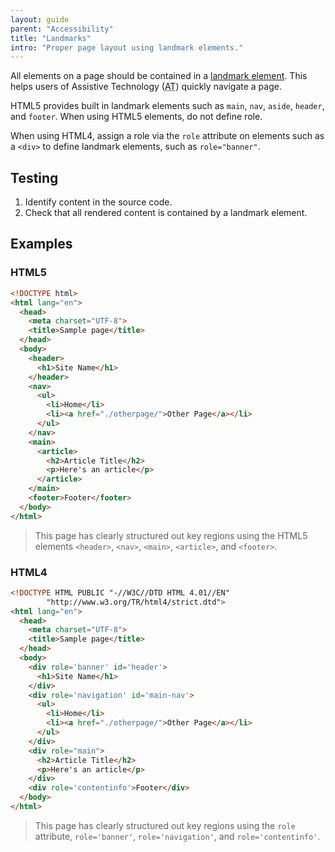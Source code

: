 ```yaml
---
layout: guide
parent: "Accessibility"
title: "Landmarks"
intro: "Proper page layout using landmark elements."
---
```


All elements on a page should be contained in a <a href="https://www.w3.org/TR/wai-aria/roles#landmark_roles">landmark element</a>. This helps users of Assistive Technology (<abbr title="Assistive Technology">AT</abbr>) quickly navigate a page.

HTML5 provides built in landmark elements such as `main`, `nav`, `aside`, `header`, and `footer`. When using HTML5 elements, do not define role.

When using HTML4, assign a role via the `role` attribute on elements such as a `<div>` to define landmark elements, such as `role="banner"`.

## Testing

1. Identify content in the source code.
2. Check that all rendered content is contained by a landmark element.

## Examples

### HTML5

```html
<!DOCTYPE html>
<html lang="en">
  <head>
    <meta charset="UTF-8">
    <title>Sample page</title>
  </head>
  <body>
    <header>
      <h1>Site Name</h1>
    </header>
    <nav>
      <ul>
        <li>Home</li>
        <li><a href="./otherpage/">Other Page</a></li>
      </ul>
    </nav>
    <main>
      <article>
        <h2>Article Title</h2>
        <p>Here's an article</p>
      </article>
    </main>
    <footer>Footer</footer>
  </body>
</html>
```

> This page has clearly structured out key regions using the HTML5 elements `<header>`, `<nav>`, `<main>`, `<article>`, and `<footer>`.

### HTML4

```html
<!DOCTYPE HTML PUBLIC "-//W3C//DTD HTML 4.01//EN"
        "http://www.w3.org/TR/html4/strict.dtd">
<html lang="en">
  <head>
    <meta charset="UTF-8">
    <title>Sample page</title>
  </head>
  <body>
    <div role='banner' id='header'>
      <h1>Site Name</h1>
    </div>
    <div role='navigation' id='main-nav'>
      <ul>
        <li>Home</li>
        <li><a href="./otherpage/">Other Page</a></li>
      </ul>
    </div>
    <div role="main">
      <h2>Article Title</h2>
      <p>Here's an article</p>
    </div>
    <div role='contentinfo'>Footer</div>
  </body>
</html>
```

> This page has clearly structured out key regions using the `role` attribute, `role='banner'`, `role='navigation'`, and `role='contentinfo'`.
